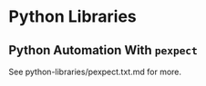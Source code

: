 Python Libraries
================

## Python Automation With `pexpect`
See python-libraries/pexpect.txt.md for more.

